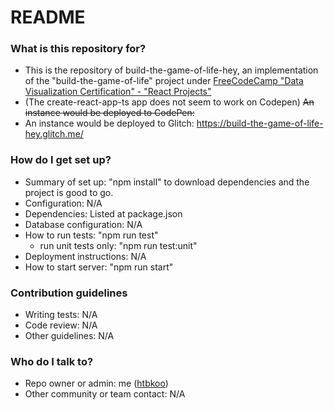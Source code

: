 # README #

### What is this repository for? ###

* This is the repository of build-the-game-of-life-hey, an implementation of the "build-the-game-of-life" project under [FreeCodeCamp "Data Visualization Certification" - "React Projects"](https://www.freecodecamp.org/challenges/build-the-game-of-life)
* (The create-react-app-ts app does not seem to work on Codepen) ~~An instance would be deployed to CodePen:~~
* An instance would be deployed to Glitch: https://build-the-game-of-life-hey.glitch.me/

### How do I get set up? ###

* Summary of set up: "npm install" to download dependencies and the project is good to go.
* Configuration: N/A 
* Dependencies: Listed at package.json
* Database configuration: N/A
* How to run tests: "npm run test"
    * run unit tests only: "npm run test:unit"
* Deployment instructions: N/A
* How to start server: "npm run start"

### Contribution guidelines ###

* Writing tests: N/A
* Code review: N/A
* Other guidelines: N/A

### Who do I talk to? ###

* Repo owner or admin: me ([htbkoo](https://bitbucket.org/htbkoo/))
* Other community or team contact: N/A

